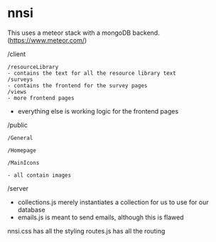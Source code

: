 # nnsi

This uses a meteor stack with a mongoDB backend. (https://www.meteor.com/)

/client

    /resourceLibrary
    - contains the text for all the resource library text
    /surveys
    - contains the frontend for the survey pages
    /views
    - more frontend pages
    
  - everything else is working logic for the frontend pages
  
/public

    /General
  
    /Homepage
  
    /MainIcons
  
    - all contain images

/server
  - collections.js merely instantiates a collection for us to use for our database
  - emails.js is meant to send emails, although this is flawed
  
nnsi.css has all the styling
routes.js has all the routing

  
